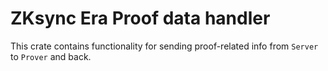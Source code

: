 # ZKsync Era Proof data handler

This crate contains functionality for sending proof-related info from `Server` to `Prover` and back.
